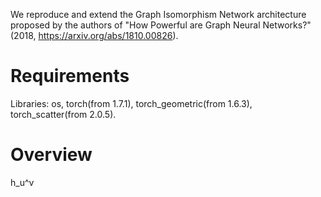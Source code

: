 We reproduce and extend the Graph Isomorphism Network architecture proposed by the authors of "How Powerful are Graph Neural Networks?" (2018, https://arxiv.org/abs/1810.00826).

# Requirements
Libraries: os, torch(from 1.7.1), torch_geometric(from 1.6.3), torch_scatter(from 2.0.5).

# Overview

h_u^v
